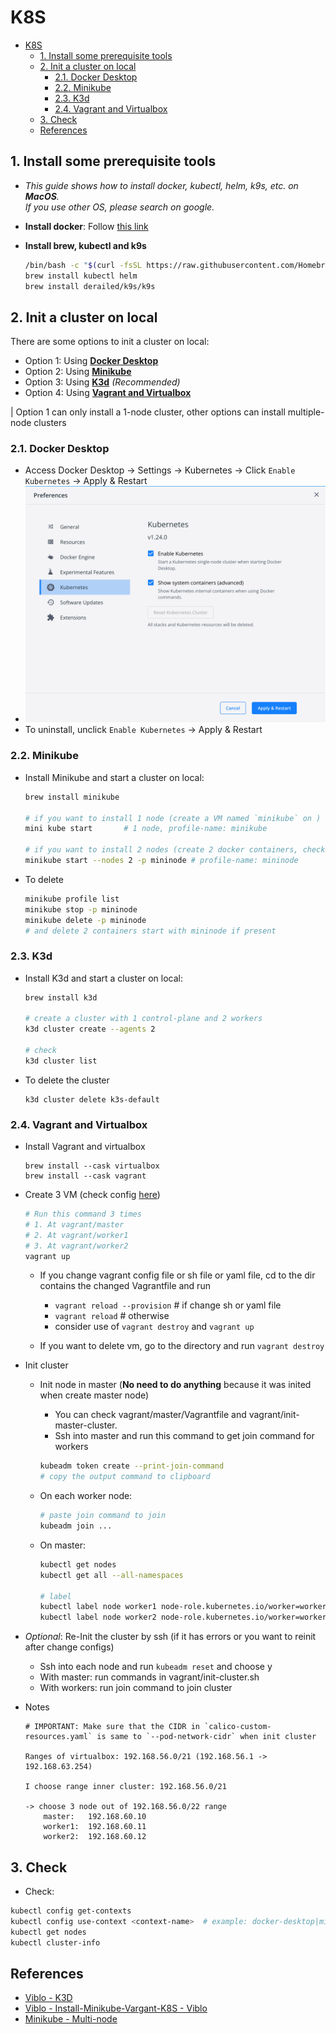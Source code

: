 # K8S 
- [K8S](#k8s)
  - [1. Install some prerequisite tools](#1-install-some-prerequisite-tools)
  - [2. Init a cluster on local](#2-init-a-cluster-on-local)
    - [2.1. Docker Desktop](#21-docker-desktop)
    - [2.2. Minikube](#22-minikube)
    - [2.3. K3d](#23-k3d)
    - [2.4. Vagrant and Virtualbox](#24-vagrant-and-virtualbox)
  - [3. Check](#3-check)
  - [References](#references)

## 1. Install some prerequisite tools
- *This guide shows how to install docker, kubectl, helm, k9s, etc. on **MacOS**. <br> If you use other OS, please search on google.*
- **Install docker**: Follow [this link](https://docs.docker.com/desktop/mac/install/)

- **Install brew, kubectl and k9s**
  ```bash
  /bin/bash -c "$(curl -fsSL https://raw.githubusercontent.com/Homebrew/install/HEAD/install.sh)"
  brew install kubectl helm
  brew install derailed/k9s/k9s
  ```

## 2. Init a cluster on local
There are some options to init a cluster on local:
- Option 1: Using [**Docker Desktop**](#21-docker-desktop)
- Option 2: Using [**Minikube**](#22-minikube)
- Option 3: Using [**K3d**](#23-k3d) *(Recommended)*
- Option 4: Using [**Vagrant and Virtualbox**](#24-vagrant-and-virtualbox)

| Option 1 can only install a 1-node cluster, other options can install multiple-node clusters 

### 2.1. Docker Desktop
- Access Docker Desktop -> Settings -> Kubernetes -> Click `Enable Kubernetes` -> Apply & Restart
- ![hdh](./images/k8s-docker-desktop.png)
- To uninstall, unclick `Enable Kubernetes` -> Apply & Restart

### 2.2. Minikube
- Install Minikube and start a cluster on local:
  ```bash
  brew install minikube

  # if you want to install 1 node (create a VM named `minikube` on )
  mini kube start       # 1 node, profile-name: minikube

  # if you want to install 2 nodes (create 2 docker containers, check: `docker ps|grep mininode`)
  minikube start --nodes 2 -p mininode # profile-name: mininode
  ```
- To delete
  ```bash
  minikube profile list
  minikube stop -p mininode
  minikube delete -p mininode
  # and delete 2 containers start with mininode if present
  ```

### 2.3. K3d
- Install K3d and start a cluster on local:
  ```bash
  brew install k3d
  
  # create a cluster with 1 control-plane and 2 workers
  k3d cluster create --agents 2

  # check
  k3d cluster list 
  ```
- To delete the cluster
  ```
  k3d cluster delete k3s-default
  ```

### 2.4. Vagrant and Virtualbox
- Install Vagrant and virtualbox
  ```
  brew install --cask virtualbox
  brew install --cask vagrant
  ```
- Create 3 VM (check config [here](./vagrant/))
    ```sh
    # Run this command 3 times
    # 1. At vagrant/master
    # 2. At vagrant/worker1
    # 3. At vagrant/worker2
    vagrant up
    ```

  - If you change vagrant config file or sh file or yaml file, cd to the dir contains the changed Vagrantfile and run 
    - `vagrant reload --provision` # if change sh or yaml file
    - `vagrant reload` # otherwise
    - consider use of `vagrant destroy` and `vagrant up`

  - If you want to delete vm, go to the directory and run `vagrant destroy`

- Init cluster
  - Init node in master (**No need to do anything** because it was inited when create master node) 
    - You can check vagrant/master/Vagrantfile and vagrant/init-master-cluster.
    - Ssh into master and run this command to get join command for workers
    ```sh
    kubeadm token create --print-join-command
    # copy the output command to clipboard
    ```

  - On each worker node:
    ```sh
    # paste join command to join
    kubeadm join ...
    ```
  - On master:
    ```sh
    kubectl get nodes
    kubectl get all --all-namespaces

    # label
    kubectl label node worker1 node-role.kubernetes.io/worker=worker
    kubectl label node worker2 node-role.kubernetes.io/worker=worker

    ```
- *Optional*: Re-Init the cluster by ssh (if it has errors or you want to reinit after change configs)
  - Ssh into each node and run `kubeadm reset` and choose y
  - With master: run commands in vagrant/init-cluster.sh
  - With workers: run join command to join cluster
  
- Notes

  ```text
  # IMPORTANT: Make sure that the CIDR in `calico-custom-resources.yaml` is same to `--pod-network-cidr` when init cluster

  Ranges of virtualbox: 192.168.56.0/21 (192.168.56.1 -> 192.168.63.254)

  I choose range inner cluster: 192.168.56.0/21

  -> choose 3 node out of 192.168.56.0/22 range
      master:   192.168.60.10 
      worker1:  192.168.60.11 
      worker2:  192.168.60.12
  ```
## 3. Check
 - Check:
  ```bash
  kubectl config get-contexts
  kubectl config use-context <context-name>  # example: docker-desktop|mininode|minikube|k3d-k3s-default|...
  kubectl get nodes
  kubectl cluster-info
  ```
## References
- [Viblo - K3D](https://viblo.asia/p/xay-dung-cum-kubernetes-high-availability-voi-k3s-va-k3d-4P856ppRZY3)
- [Viblo - Install-Minikube-Vargant-K8S - Viblo](https://viblo.asia/p/kubernetes-cac-khai-niem-co-ban-va-cach-khoi-tao-mot-kubernetes-cluster-Az45bD0NZxY)
- [Minikube - Multi-node](https://minikube.sigs.k8s.io/docs/tutorials/multi_node/)